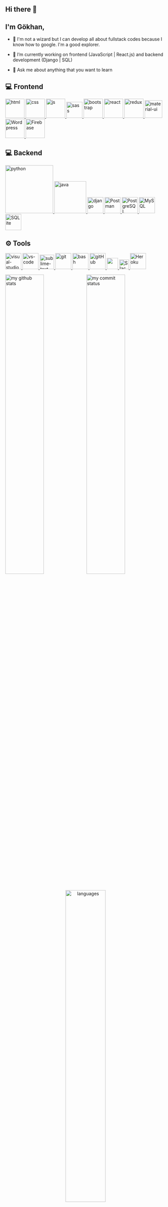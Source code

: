 ## Hi there 👋 
## I'm Gökhan,

- 🔭   I'm not a wizard but I can develop all about fullstack codes because I know how to google. I'm a good explorer.

- 🌱   I’m currently working on frontend (JavaScript | React.js) and backend development (Django | SQL)

- 💬   Ask me about anything that you want to learn 


## 💻 Frontend

<a href="#" target="_blank"> <img src="https://upload.wikimedia.org/wikipedia/commons/thumb/6/61/HTML5_logo_and_wordmark.svg/512px-HTML5_logo_and_wordmark.svg.png" alt="html" height="60"/> </a>
<a href="#" target="_blank"> <img src="https://cdn.icon-icons.com/icons2/512/PNG/512/css3-01_icon-icons.com_50918.png" alt="css" height="60"/> </a>
<a href="#" target="_blank"> <img src="https://cdn.icon-icons.com/icons2/2108/PNG/512/javascript_icon_130900.png" alt="js" height="60"/> </a>
<a href="#" target="_blank"> <img src="https://upload.wikimedia.org/wikipedia/commons/thumb/9/96/Sass_Logo_Color.svg/512px-Sass_Logo_Color.svg.png" alt="sass" height="50"/> </a> 
<a href="#" target="_blank"> <img src="https://cdn.icon-icons.com/icons2/2415/PNG/512/bootstrap_plain_wordmark_logo_icon_146620.png" alt="bootstrap" height="60"/> </a>
<a href="#" target="_blank"> <img src="https://cdn.icon-icons.com/icons2/2415/PNG/512/react_original_wordmark_logo_icon_146375.png" alt="react" width="60"/> </a>
<a href="#" target="_blank"> <img src="https://upload.wikimedia.org/wikipedia/commons/4/49/Redux.png" alt="redux" height="60"/> </a>
<a href="#" target="_blank"> <img src="https://cdn.icon-icons.com/icons2/2248/PNG/512/material_ui_icon_137419.png" alt="material-ui" height="55"/> </a>
<a href="#" target="_blank"> <img src="https://cdn.icon-icons.com/icons2/555/PNG/512/wordpress_icon-icons.com_53600.png" alt="Wordpress" height="60"/> </a>
<a href="#" target="_blank"> <img src="https://cdn.icon-icons.com/icons2/2699/PNG/512/firebase_logo_icon_168209.png" alt="Firebase" height="60"/> </a>



## 💻 Backend

<a href="#" target="_blank"> <img src="https://www.python.org/static/img/python-logo.png" alt="python" width="150"/> </a>
<a href="#" target="_blank"> <img src="https://cdn.icon-icons.com/icons2/2699/PNG/512/java_logo_icon_168609.png" alt="java" width="100"/> </a>
<a href="#" target="_blank"> <img src="https://www.djangoproject.com/m/img/logos/django-logo-negative.png" alt="django" height="50"/> </a>
<a href="#" target="_blank"> <img src="https://cdn.icon-icons.com/icons2/3053/PNG/512/postman_macos_bigsur_icon_189815.png" alt="Postman" height="50" /> </a>
<a href="#" target="_blank"> <img src="https://cdn.icon-icons.com/icons2/2415/PNG/512/postgresql_plain_wordmark_logo_icon_146390.png" alt="PostgreSQL" height="50" /> </a>
<a href="#" target="_blank"> <img src="https://cdn.icon-icons.com/icons2/2699/PNG/512/mysql_official_logo_icon_169938.png" alt="MySQL" height="50" /> </a>
<a href="#" target="_blank"> <img src="https://cdn.icon-icons.com/icons2/2699/PNG/512/sqlite_logo_icon_170706.png" alt="SQLite" height="50" /> </a>


## ⚙ Tools

<a href="#" target="_blank"> <img src="https://img.icons8.com/color/452/visual-studio-2019.png" alt="visual-studio" height="50"/> </a> 
<a href="#" target="_blank"> <img src="https://www.pngitem.com/pimgs/m/80-800968_vscode-visual-studio-logo-png-transparent-png.png" alt="vs-code" height="50"/> </a> 
<a href="#" target="_blank"> <img src="https://cdn.icon-icons.com/icons2/1381/PNG/512/sublimetext_94866.png" alt="sublime-text" height="45"/> </a> 
<a href="#" target="_blank"> <img src="http://git-scm.com/images/logos/downloads/Git-Logo-2Color.png" alt="git" height="50"/> </a> 
<a href="#" target="_blank"> <img src="https://www.vectorlogo.zone/logos/gnu_bash/gnu_bash-icon.svg" alt="bash" height="50"/> </a> 
<a href="#" target="_blank"> <img src="https://cdn.icon-icons.com/icons2/2415/PNG/512/github_original_wordmark_logo_icon_146506.png" alt="gitHub" height="50"/> </a> 
<a href="#" target="_blank"> <img src="https://img.shields.io/badge/jira-1e90ff.svg?&style=for-the-badge&logo=jira&logoColor=white" height="35"/> </a> 
<a href="#" target="_blank"> <img src="https://upload.wikimedia.org/wikipedia/commons/thumb/b/b9/Slack_Technologies_Logo.svg/1280px-Slack_Technologies_Logo.svg.png" alt="Slack" height="30"/> </a> 
<a href="#" target="_blank"> <img src="https://cdn.icon-icons.com/icons2/2415/PNG/512/heroku_plain_wordmark_logo_icon_146480.png" alt="Heroku" height="50"/> </a> 


</p>
<p align="left">
<img src="https://github-readme-stats.vercel.app/api?username=gokhankaraomeroglu&theme=chartreuse-dark" alt="my github stats" width="49%"/>&nbsp;
<img src="https://github-readme-streak-stats.herokuapp.com/?user=gokhankaraomeroglu&theme=chartreuse-dark" alt="my commit status" width="49%" /> </p>
<p align="center"> <img src="https://github-readme-stats.vercel.app/api/top-langs/?username=gokhankaraomeroglu&theme=chartreuse-dark&layout=compact" alt="languages" width="50%"> </p>

